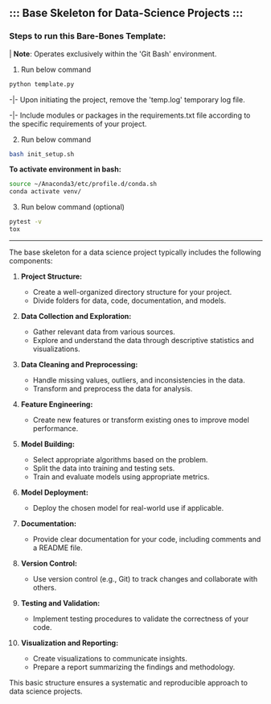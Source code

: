 ## ::: Base Skeleton for Data-Science Projects :::

### Steps to run this Bare-Bones Template: 
| **Note**: Operates exclusively within the 'Git Bash' environment.

1. Run below command 
```bash
python template.py
```
-|- Upon initiating the project, remove the 'temp.log' temporary log file.

-|- Include modules or packages in the requirements.txt file according to the specific requirements of your project.

2. Run below command
```bash
bash init_setup.sh
```

**To activate environment in bash:**
```bash
source ~/Anaconda3/etc/profile.d/conda.sh
conda activate venv/
```

3. Run below command (optional)
```bash
pytest -v
tox
```
---

The base skeleton for a data science project typically includes the following components:

1. **Project Structure:**
   - Create a well-organized directory structure for your project.
   - Divide folders for data, code, documentation, and models.

2. **Data Collection and Exploration:**
   - Gather relevant data from various sources.
   - Explore and understand the data through descriptive statistics and visualizations.

3. **Data Cleaning and Preprocessing:**
   - Handle missing values, outliers, and inconsistencies in the data.
   - Transform and preprocess the data for analysis.

4. **Feature Engineering:**
   - Create new features or transform existing ones to improve model performance.

5. **Model Building:**
   - Select appropriate algorithms based on the problem.
   - Split the data into training and testing sets.
   - Train and evaluate models using appropriate metrics.

6. **Model Deployment:**
   - Deploy the chosen model for real-world use if applicable.

7. **Documentation:**
   - Provide clear documentation for your code, including comments and a README file.

8. **Version Control:**
   - Use version control (e.g., Git) to track changes and collaborate with others.

9. **Testing and Validation:**
   - Implement testing procedures to validate the correctness of your code.

10. **Visualization and Reporting:**
    - Create visualizations to communicate insights.
    - Prepare a report summarizing the findings and methodology.

This basic structure ensures a systematic and reproducible approach to data science projects.